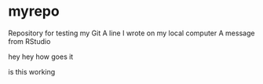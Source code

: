 # myrepo

Repository for testing my Git A line I wrote on my local computer A message from RStudio


hey hey how goes it 

is this working

